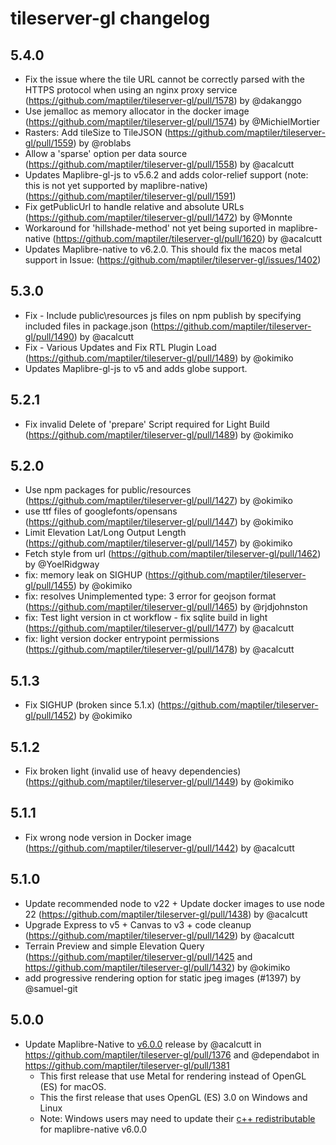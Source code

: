 # tileserver-gl changelog

## 5.4.0
* Fix the issue where the tile URL cannot be correctly parsed with the HTTPS protocol when using an nginx proxy service (https://github.com/maptiler/tileserver-gl/pull/1578) by @dakanggo
* Use jemalloc as memory allocator in the docker image (https://github.com/maptiler/tileserver-gl/pull/1574) by @MichielMortier
* Rasters: Add tileSize to TileJSON (https://github.com/maptiler/tileserver-gl/pull/1559) by @roblabs
* Allow a 'sparse' option per data source (https://github.com/maptiler/tileserver-gl/pull/1558) by @acalcutt
* Updates Maplibre-gl-js to v5.6.2 and adds color-relief support (note: this is not yet supported by maplibre-native) (https://github.com/maptiler/tileserver-gl/pull/1591)
* Fix getPublicUrl to handle relative and absolute URLs (https://github.com/maptiler/tileserver-gl/pull/1472) by @Monnte
* Workaround for 'hillshade-method' not yet being suported in maplibre-native (https://github.com/maptiler/tileserver-gl/pull/1620) by @acalcutt
* Updates Maplibre-native to v6.2.0. This should fix the macos metal support in Issue: (https://github.com/maptiler/tileserver-gl/issues/1402)

## 5.3.0
* Fix - Include public\resources js files on npm publish by specifying included files in package.json (https://github.com/maptiler/tileserver-gl/pull/1490) by @acalcutt
* Fix - Various Updates and Fix RTL Plugin Load (https://github.com/maptiler/tileserver-gl/pull/1489) by @okimiko
* Updates Maplibre-gl-js to v5 and adds globe support.

## 5.2.1
* Fix invalid Delete of 'prepare' Script required for Light Build (https://github.com/maptiler/tileserver-gl/pull/1489) by @okimiko


## 5.2.0
* Use npm packages for public/resources (https://github.com/maptiler/tileserver-gl/pull/1427) by @okimiko
* use ttf files of googlefonts/opensans (https://github.com/maptiler/tileserver-gl/pull/1447) by @okimiko
* Limit Elevation Lat/Long Output Length (https://github.com/maptiler/tileserver-gl/pull/1457) by @okimiko
* Fetch style from url (https://github.com/maptiler/tileserver-gl/pull/1462) by @YoelRidgway
* fix: memory leak on SIGHUP (https://github.com/maptiler/tileserver-gl/pull/1455) by @okimiko
* fix: resolves Unimplemented type: 3 error for geojson format (https://github.com/maptiler/tileserver-gl/pull/1465) by @rjdjohnston
* fix: Test light version in ct workflow - fix sqlite build in light (https://github.com/maptiler/tileserver-gl/pull/1477) by @acalcutt
* fix: light version docker entrypoint permissions (https://github.com/maptiler/tileserver-gl/pull/1478) by @acalcutt

## 5.1.3
* Fix SIGHUP (broken since 5.1.x) (https://github.com/maptiler/tileserver-gl/pull/1452) by @okimiko

## 5.1.2
* Fix broken light (invalid use of heavy dependencies) (https://github.com/maptiler/tileserver-gl/pull/1449) by @okimiko

## 5.1.1
* Fix wrong node version in Docker image (https://github.com/maptiler/tileserver-gl/pull/1442) by @acalcutt

## 5.1.0
* Update recommended node to v22 + Update docker images to use node 22 (https://github.com/maptiler/tileserver-gl/pull/1438) by @acalcutt
* Upgrade Express to v5 + Canvas to v3 + code cleanup (https://github.com/maptiler/tileserver-gl/pull/1429) by @acalcutt
* Terrain Preview and simple Elevation Query (https://github.com/maptiler/tileserver-gl/pull/1425 and https://github.com/maptiler/tileserver-gl/pull/1432) by @okimiko
* add progressive rendering option for static jpeg images (#1397) by @samuel-git

## 5.0.0
* Update Maplibre-Native to [v6.0.0](https://github.com/maplibre/maplibre-native/releases/tag/node-v6.0.0) release by @acalcutt in https://github.com/maptiler/tileserver-gl/pull/1376 and @dependabot in https://github.com/maptiler/tileserver-gl/pull/1381 
  *  This first release that use Metal for rendering instead of OpenGL (ES) for macOS. 
  *  This the first release that uses OpenGL (ES) 3.0 on Windows and Linux 
  * Note: Windows users may need to update their [c++ redistributable ](https://learn.microsoft.com/en-us/cpp/windows/latest-supported-vc-redist?view=msvc-170) for maplibre-native v6.0.0
